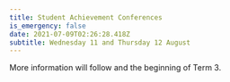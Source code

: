 ```yaml
---
title: Student Achievement Conferences
is_emergency: false
date: 2021-07-09T02:26:28.418Z
subtitle: Wednesday 11 and Thursday 12 August
---
```

More information will follow and the beginning of Term 3.